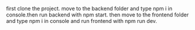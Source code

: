 first clone the project.
move to the backend folder and type npm i in console.then run backend with npm start.
then move to the frontend folder and type npm i in console and run frontend with npm run dev.

